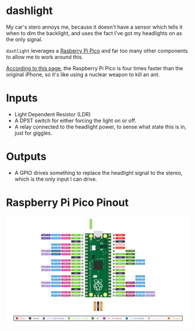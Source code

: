 # dashlight

My car's stero annoys me, because it doesn't have a sensor which tells it when to dim the backlight, and uses the fact I've got my headlights on as the only signal.

`dashlight` leverages a [Rasberry Pi Pico](https://www.raspberrypi.com/documentation/microcontrollers/raspberry-pi-pico.html) and far too many other components to allow me to work around this. 

[According to this page](https://www.deviceplus.com/raspberry-pi/raspberry-pi-tech-vs-computers/), the Raspberry Pi Pico is four times faster than the original iPhone, so it's like using a nuclear weapon to kill an ant.

# Inputs

- Light Dependent Resistor (LDR)
- A DPST switch for either forcing the light on or off.
- A relay connected to the headlight power, to sense what state this is in, just for giggles.

# Outputs

- A GPIO drives something to replace the headlight signal to the stereo, which is the only input I can drive.

# Raspberry Pi Pico Pinout

![pinout for raspi pico](Pico-R3-SDK11-Pinout.svg)